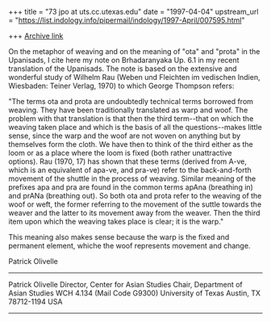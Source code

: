 +++
title = "73 jpo at uts.cc.utexas.edu"
date = "1997-04-04"
upstream_url = "https://list.indology.info/pipermail/indology/1997-April/007595.html"

+++
[Archive link](https://list.indology.info/pipermail/indology/1997-April/007595.html)

On the metaphor of weaving and on the meaning of "ota" and "prota" in the
Upanisads, I cite here my note on Brhadaranyaka Up. 6.1 in my recent
translation of the Upanisads. The note is based on the extensive and
wonderful study of Wilhelm Rau (Weben und Fleichten im vedischen Indien,
Wiesbaden: Teiner Verlag, 1970) to which George Thompson refers:

"The terms ota and prota are undoubtedly technical terms borrowed from
weaving. They have been traditionally translated as warp and woof. The
problem with that translation is that then the third term--that on which
the weaving taken place and which is the basis of all the questions--makes
little sense, since the warp and the woof are not woven on anything but by
themselves form the cloth. We have then to think of the third either as the
loom or as a place where the loom is fixed (both rather unattractive
options). Rau (1970, 17) has shown that these terms (derived from A-ve,
which is an equivalent of apa-ve, and pra-ve) refer to the back-and-forth
movement of the shuttle in the process of weaving. Similar meaning of the
prefixes apa and pra are found in the common terms apAna (breathing in) and
prANa (breathing out). So both ota and prota refer to the weaving of the
woof or weft, the former referring to the movement of the suttle towards
the weaver and the latter to its movement away from the weaver. Then the
third item upon which the weaving takes place is clear; it is the warp."

This meaning also makes sense because the warp is the fixed and permanent
element, whiche the woof represents movement and change.

Patrick Olivelle

***********************************
Patrick Olivelle
Director, Center for Asian Studies
Chair, Department of Asian Studies
WCH 4.134 (Mail Code G9300)
University of Texas
Austin, TX 78712-1194
USA
***********************************






